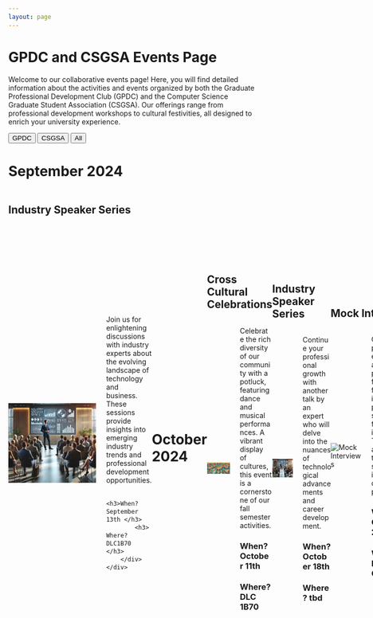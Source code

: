 ```yaml
---
layout: page
---
```


<style>
.event {
    display: flex;
    flex-direction: column; /* Align children (title, image+text) in a column */
    margin-bottom: 20px; /* Adds space between events */
}

.event h3 {
    margin-bottom: 10px; /* Space between title and image+text container */
}

.event > div {
    display: flex;
    align-items: center;
    width: 100%;
}

.event img {
    width: 30%; /* Adjust image width as necessary */
    margin-right: 20px;
}

.event div {
    width: 70%; /* Adjust text container width */
}
</style>

# GPDC and CSGSA Events Page

Welcome to our collaborative events page! Here, you will find detailed information about the activities and events organized by both the Graduate Professional Development Club (GPDC) and the Computer Science Graduate Student Association (CSGSA). Our offerings range from professional development workshops to cultural festivities, all designed to enrich your university experience.



<button onclick="filterEvents('GPDC')">GPDC</button>
<button onclick="filterEvents('CSGSA')">CSGSA</button>
<button onclick="filterEvents('all')">All</button>


# September 2024

<div class="event" data-club="GPDC">
    <h2>Industry Speaker Series</h2>
    <div style="display: flex; align-items: center;">
        <img src="assets/img/speaker_series.jpg" alt="September Speaker Series" style="width: 50%; margin-right: 20px;">
        <div>
            <p>Join us for enlightening discussions with industry experts about the evolving landscape of technology and business. These sessions provide insights into emerging industry trends and professional development opportunities. </p> 
            
            <h3>When? September 13th </h3>
            <h3> Where? DLC1B70 </h3>
        </div>
    </div>
</div>

# October 2024

<div class="event" data-club="CSGSA">
    <h2>Cross Cultural Celebrations </h2>
    <div style="display: flex; align-items: center;">
        <img src="assets/img/cross_cultural_celebration.jpg" alt="Cross Cultural Celebrations" style="width: 50%; margin-right: 20px;">
        <div>
            <p>Celebrate the rich diversity of our community with a potluck, featuring dance and musical performances. A vibrant display of cultures, this event is a cornerstone of our fall semester activities.</p>
            <h3>When?  October 11th</h3>
            <h3> Where?  DLC 1B70</h3>
        </div>
    </div>
</div>

<div class="event" data-club="GPDC">
    <h2>Industry Speaker Series </h2>
    <div style="display: flex; align-items: center;">
        <img src="assets/img/speaker_series.jpg" alt="October Speaker Series" style="width: 50%; margin-right: 20px;">
        <div>
            <p>Continue your professional growth with another talk by an expert who will delve into the nuances of technological advancements and career development.</p>
            <h3>When?  October 18th</h3>
            <h3> Where? tbd </h3>
        </div>
    </div>
</div>

<div class="event" data-club="GPDC">
    <h2>Mock Interviews</h2>
    <div style="display: flex; align-items: center;">
        <img src="assets/img/mock_interviews.jpg" alt="Mock Interviews" style="width: 50%; margin-right: 20px;">
        <div>
            <p>Gain practical experience and personalized feedback from industry professionals to prepare for real job interviews. This event is a must for those seeking internships or full-time positions.</p>
            <h3>When?  October 25th</h3>
            <h3> Where?  Kitteredge Central</h3>
        </div>
    </div>
</div>

# November 2024

<div class="event" data-club="GPDC">
    <h3>Industry Speaker Series</h3>
    <div style="display: flex; align-items: center;">
        <img src="assets/img/speaker_series.jpg" alt="November Speaker Series" style="width: 50%; margin-right: 20px;">
        <div>
            <p>Our final speaker event of the semester offers a unique opportunity to engage with experts in the industry and discover career paths you might never have considered.</p>
            <h3>When? November 8th </h3>
            <h3> Where? tbd </h3>
        </div>
    </div>
</div>

<div class="event" data-club="GPDC">
    <h2>Code Buffer </h2>
    <div style="display: flex; align-items: center;">
        <img src="assets/img/fall_coding_challenge.jpg" alt="Fall Coding Challenge" style="width: 50%; margin-right: 20px;">
        <div>
            <p>Compete in our prestigious coding challenge for a chance to win substantial cash prizes and demonstrate your coding expertise in a competitive yet friendly environment.</p>
            <h3>When?  November 15th</h3>
            <h3> Where? DLC1B70 </h3>
        </div>
    </div>
</div>

<div class="event" data-club="CSGSA">
    <h2>Friendsgiving</h2>
    <div style="display: flex; align-items: center;">
        <img src="assets/img/friendsgiving.jpg" alt="Friendsgiving" style="width: 50%; margin-right: 20px;">
        <div>
            <p>Join us for a heartwarming celebration of thanks and gratitude as we gather together to share a meal and give back to the community through our food drive.</p>
            <h3>When? November 21st </h3>
            <h3> Where? DLC1B70 </h3>
        </div>
    </div>
</div>

<div class="event" data-club="CSGSA">
    <h2>Town Hall Meeting</h2>
    <div style="display: flex; align-items: center;">
        <img src="assets/img/town_hall.jpg" alt="Town Hall Meeting" style="width: 50%; margin-right: 20px;">
        <div>
            <p>Discuss vital departmental issues, such as student facilities and other important topics, in this forum. Your input directly influences our ability to advocate for improvements within the department.</p>
            <h3>When?  November 21st</h3>
            <h3> Where? DLC1B70 </h3>
        </div>
    </div>
</div>

# December 2024

<div class="event" data-club="CSGSA">
    <h2>TeaTime++</h2>
    <div style="display: flex; align-items: center;">
        <img src="assets/img/tea_time.jpg" alt="TeaTime++" style="width: 50%; margin-right: 20px;">
        <div>
            <p>Enjoy an extended version of our regular Tea Time, with more snacks, a variety of teas, and plenty of time for those longer board games that are perfect for strategic thinkers.</p>
            <h3>When? December 8th </h3>
            <h3> Where? DLC1B70 </h3>
        </div>
    </div>
</div>

<script>
function filterEvents(club) {
    const events = document.querySelectorAll('.event');
    events.forEach(event => {
        if (event.getAttribute('data-club') === club || club === 'all') {
            event.style.display = 'flex';
        } else {
            event.style.display = 'none';
        }
    });
}
</script>
